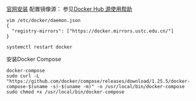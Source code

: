 [官网安装](https://docs.docker.com/engine/install/centos/)
配置镜像源：
参见[Docker Hub 源使用帮助](http://mirrors.ustc.edu.cn/help/dockerhub.html)
```
vim /etc/docker/daemon.json
{
  "registry-mirrors": ["https://docker.mirrors.ustc.edu.cn/"]
}

systemctl restart docker
```
安装Docker Compose
```
docker-compose
sudo curl -L "https://github.com/docker/compose/releases/download/1.25.5/docker-compose-$(uname -s)-$(uname -m)" -o /usr/local/bin/docker-compose
sudo chmod +x /usr/local/bin/docker-compose
```